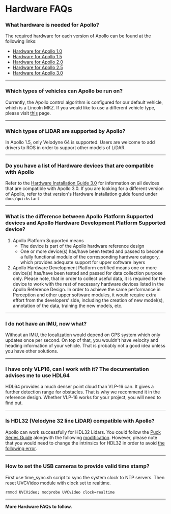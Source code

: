 # Hardware FAQs

### What hardware is needed for Apollo?
The required hardware for each version of Apollo can be found at the following links:
* [Hardware for Apollo 1.0](https://github.com/ApolloAuto/apollo/blob/master/docs/quickstart/apollo_1_0_hardware_system_installation_guide.md)
* [Hardware for Apollo 1.5](https://github.com/ApolloAuto/apollo/blob/master/docs/quickstart/apollo_1_5_hardware_system_installation_guide.md)
* [Hardware for Apollo 2.0](https://github.com/ApolloAuto/apollo/blob/master/docs/quickstart/apollo_2_0_hardware_system_installation_guide_v1.md)
* [Hardware for Apollo 2.5](https://github.com/ApolloAuto/apollo/blob/master/docs/quickstart/apollo_2_5_hardware_system_installation_guide_v1.md)
* [Hardware for Apollo 3.0](https://github.com/ApolloAuto/apollo/blob/master/docs/quickstart/apollo_3_0_hardware_system_installation_guide.md)

---
### Which types of vehicles can Apollo be run on?
Currently, the Apollo control algorithm is configured for our default vehicle, which is a Lincoln MKZ. If you would like to use a different vehicle type, please visit [this](https://github.com/ApolloAuto/apollo/blob/master/docs/howto/how_to_add_a_new_vehicle.md) page.

---
### Which types of LiDAR are supported by Apollo?
In Apollo 1.5, only Velodyne 64 is supported. Users are welcome to add drivers to ROS in order to support other models of LiDAR.

---
### Do you have a list of Hardware devices that are compatible with Apollo

Refer to the [Hardware Installation Guide 3.0](https://github.com/ApolloAuto/apollo/blob/master/docs/quickstart/apollo_3_0_hardware_system_installation_guide.md) for information on all devices that are compatible with Apollo 3.0.
If you are looking for a different version of Apollo, refer to that version's Hardware Installation guide found under `docs/quickstart`

---
### What is the difference between Apollo Platform Supported devices and Apollo Hardware Development Platform Supported device?

1. Apollo Platform Supported means
    *	The device is part of the Apollo hardware reference design
    *	One or more device(s) has/have been tested and passed to become a fully functional module of the corresponding hardware category, which provides adequate support for upper software layers
2. Apollo Hardware Development Platform certified means
one or more device(s) has/have been tested and passed for data collection purpose only. Please note, that in order to collect useful data, it is required for the device to work with the rest of necessary hardware devices listed in the Apollo Reference Design. In order to achieve the same performance in Perception and other upper software modules, it would require extra effort from the developers’ side, including the creation of new model(s), annotation of the data, training the new models, etc.

---
### I do not have an IMU, now what?
Without an IMU, the localization would depend on GPS system which only updates once per second. On top of that, you wouldn't have velocity and heading information of your vehicle. That is probably not a good idea unless you have other solutions.

---
### I have only VLP16, can I work with it? The documentation advises me to use HDL64

HDL64 provides a much denser point cloud than VLP-16 can. It gives a further detection range for obstacles. That is why we recommend it in the reference design. Whether VLP-16 works for your project, you will need to find out.

---
### Is HDL32 (Velodyne 32 line LiDAR) compatible with Apollo?

Apollo can work successfully for HDL32 Lidars. You could follow the [Puck Series Guide](https://github.com/ApolloAuto/apollo/blob/master/docs/specs/Lidar/VLP_Series_Installation_Guide.md) alongwith the following [modification](https://github.com/ApolloAuto/apollo/commit/df37d2c79129434fb90353950a65671278a4229e#diff-cb9767ab272f7dc5b3e0d870a324be51). However, please note that you would need to change the intrinsics for HDL32 in order to avoid [the following error](https://github.com/ApolloAuto/apollo/issues/5244).

---
### How to set the USB cameras to provide valid time stamp?
First use time_sync.sh script to sync the system clock to NTP servers. Then reset UVCVideo module with clock set to realtime.
```
rmmod UVCVideo; modprobe UVCvideo clock=realtime
```
---
**More Hardware FAQs to follow.**
